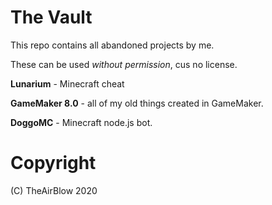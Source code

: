 # The Vault
This repo contains all abandoned projects by me.

These can be used *without permission*, cus no license.


**Lunarium** - Minecraft cheat

**GameMaker 8.0** - all of my old things created in GameMaker.

**DoggoMC** - Minecraft node.js bot.

# Copyright
(C) TheAirBlow 2020